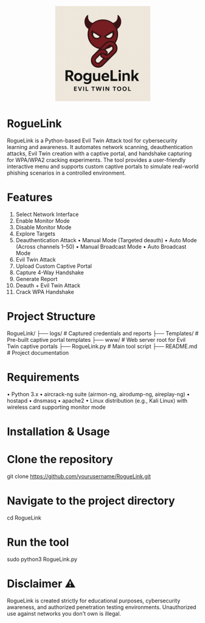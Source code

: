 <p align="center">
  <img src="Templates/roguelink_logo.png" alt="RogueLink Logo" width="250">
</p>


# RogueLink
RogueLink is a Python-based Evil Twin Attack tool for cybersecurity learning and awareness.
It automates network scanning, deauthentication attacks, Evil Twin creation with a captive portal, and handshake capturing for WPA/WPA2 cracking experiments.
The tool provides a user-friendly interactive menu and supports custom captive portals to simulate real-world phishing scenarios in a controlled environment.
# Features
1.	Select Network Interface
2.	Enable Monitor Mode
3.	Disable Monitor Mode
4.	Explore Targets
5.	Deauthentication Attack
•	Manual Mode (Targeted deauth)
•	Auto Mode (Across channels 1–50)
•	Manual Broadcast Mode
•	Auto Broadcast Mode
6.	Evil Twin Attack
7.	Upload Custom Captive Portal
8.	Capture 4-Way Handshake
9.	Generate Report
10.	Deauth + Evil Twin Attack
11.	Crack WPA Handshake

# Project Structure 

RogueLink/
├── logs/           # Captured credentials and reports
├── Templates/      # Pre-built captive portal templates
├── www/            # Web server root for Evil Twin captive portals
├── RogueLink.py    # Main tool script
├── README.md       # Project documentation

# Requirements

•	Python 3.x 
•	aircrack-ng suite (airmon-ng, airodump-ng, aireplay-ng)
•	hostapd
•	dnsmasq
•	apache2
•	Linux distribution (e.g., Kali Linux) with wireless card supporting monitor mode

# Installation & Usage

# Clone the repository
git clone https://github.com/yourusername/RogueLink.git

# Navigate to the project directory
cd RogueLink

# Run the tool
sudo python3 RogueLink.py

# Disclaimer ⚠️
RogueLink is created strictly for educational purposes, cybersecurity awareness, and authorized penetration testing environments.
Unauthorized use against networks you don't own is illegal.






